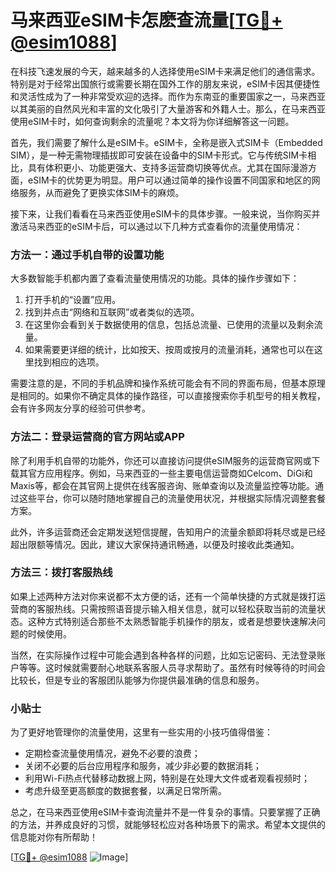 # 马来西亚eSIM卡怎麽查流量[[TG💪+ @esim1088](https://t.me/s/esim1088)]

在科技飞速发展的今天，越来越多的人选择使用eSIM卡来满足他们的通信需求。特别是对于经常出国旅行或需要长期在国外工作的朋友来说，eSIM卡因其便捷性和灵活性成为了一种非常受欢迎的选择。而作为东南亚的重要国家之一，马来西亚以其美丽的自然风光和丰富的文化吸引了大量游客和外籍人士。那么，在马来西亚使用eSIM卡时，如何查询剩余的流量呢？本文将为你详细解答这一问题。

首先，我们需要了解什么是eSIM卡。eSIM卡，全称是嵌入式SIM卡（Embedded SIM），是一种无需物理插拔即可安装在设备中的SIM卡形式。它与传统SIM卡相比，具有体积更小、功能更强大、支持多运营商切换等优点。尤其在国际漫游方面，eSIM卡的优势更为明显。用户可以通过简单的操作设置不同国家和地区的网络服务，从而避免了更换实体SIM卡的麻烦。

接下来，让我们看看在马来西亚使用eSIM卡的具体步骤。一般来说，当你购买并激活马来西亚的eSIM卡后，可以通过以下几种方式查看你的流量使用情况：

### 方法一：通过手机自带的设置功能

大多数智能手机都内置了查看流量使用情况的功能。具体的操作步骤如下：
1. 打开手机的“设置”应用。
2. 找到并点击“网络和互联网”或者类似的选项。
3. 在这里你会看到关于数据使用的信息，包括总流量、已使用的流量以及剩余流量。
4. 如果需要更详细的统计，比如按天、按周或按月的流量消耗，通常也可以在这里找到相应的选项。

需要注意的是，不同的手机品牌和操作系统可能会有不同的界面布局，但基本原理是相同的。如果你不确定具体的操作路径，可以直接搜索你手机型号的相关教程，会有许多网友分享的经验可供参考。

### 方法二：登录运营商的官方网站或APP

除了利用手机自带的功能外，你还可以直接访问提供eSIM服务的运营商官网或下载其官方应用程序。例如，马来西亚的一些主要电信运营商如Celcom、DiGi和Maxis等，都会在其官网上提供在线客服咨询、账单查询以及流量监控等功能。通过这些平台，你可以随时随地掌握自己的流量使用状况，并根据实际情况调整套餐方案。

此外，许多运营商还会定期发送短信提醒，告知用户的流量余额即将耗尽或是已经超出限额等情况。因此，建议大家保持通讯畅通，以便及时接收此类通知。

### 方法三：拨打客服热线

如果上述两种方法对你来说都不太方便的话，还有一个简单快捷的方式就是拨打运营商的客服热线。只需按照语音提示输入相关信息，就可以轻松获取当前的流量状态。这种方式特别适合那些不太熟悉智能手机操作的朋友，或者是想要快速解决问题的时候使用。

当然，在实际操作过程中可能会遇到各种各样的问题，比如忘记密码、无法登录账户等等。这时候就需要耐心地联系客服人员寻求帮助了。虽然有时候等待的时间会比较长，但是专业的客服团队能够为你提供最准确的信息和服务。

### 小贴士

为了更好地管理你的流量使用，这里有一些实用的小技巧值得借鉴：
- 定期检查流量使用情况，避免不必要的浪费；
- 关闭不必要的后台应用程序和服务，减少非必要的数据消耗；
- 利用Wi-Fi热点代替移动数据上网，特别是在处理大文件或者观看视频时；
- 考虑升级至更高额度的数据套餐，以满足日常所需。

总之，在马来西亚使用eSIM卡查询流量并不是一件复杂的事情。只要掌握了正确的方法，并养成良好的习惯，就能够轻松应对各种场景下的需求。希望本文提供的信息能对你有所帮助！

[[TG💪+ @esim1088](https://t.me/s/esim1088) ![Image](https://i.postimg.cc/4NQfJmqS/Snipaste-2025-05-13-00-14-12.png)]